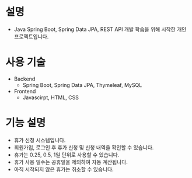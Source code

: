 # 설명
- Java Spring Boot, Spring Data JPA, REST API 개발 학습을 위해 시작한 개인 프로젝트입니다.

# 사용 기술
- Backend 
  - Spring Boot, Spring Data JPA, Thymeleaf, MySQL
- Frontend
  - Javascirpt, HTML, CSS

# 기능 설명
- 휴가 신청 시스템입니다.
- 회원가입, 로그인 후 휴가 신청 및 신청 내역을 확인할 수 있습니다.
- 휴가는 0.25, 0.5, 1일 단위로 사용할 수 있습니다.
- 휴가 사용 일수는 공휴일을 제외하여 자동 계산됩니다.
- 아직 시작되지 않은 휴가는 취소할 수 있습니다.